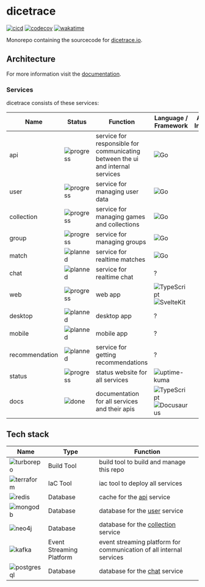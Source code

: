 # dicetrace

[![cicd](https://github.com/ngoldack/dicetrace/actions/workflows/cicd.yaml/badge.svg)](https://github.com/ngoldack/dicetrace/actions/workflows/cicd.yaml)
[![codecov](https://codecov.io/github/ngoldack/dicetrace/branch/main/graph/badge.svg?token=4IljTKeRUs)](https://codecov.io/github/ngoldack/dicetrace)
[![wakatime](https://wakatime.com/badge/github/ngoldack/dicetrace.svg)](https://wakatime.com/badge/github/ngoldack/dicetrace)

Monorepo containing the sourcecode for [dicetrace.io](https://dicetrace.io).

## Architecture

For more information visit the [documentation](https://docs.dicetrace.io/).

### Services

dicetrace consists of these services:

| Name           | Status                                                                                 | Function                                                                       | Language / Framework                                                                                                                                                                                                                        | Additional Information |
|----------------|----------------------------------------------------------------------------------------|--------------------------------------------------------------------------------|---------------------------------------------------------------------------------------------------------------------------------------------------------------------------------------------------------------------------------------------|------------------------|
| api            | ![progress](https://img.shields.io/badge/PROGRESS---?style=for-the-badge&color=yellow) | service for responsible for communicating between the ui and internal services | ![Go](https://img.shields.io/badge/go-00ADD8.svg?&style=for-the-badge&logo=go&logoColor=white)                                                                                                                                              |                        |
| user           | ![progress](https://img.shields.io/badge/PROGRESS---?style=for-the-badge&color=yellow) | service for managing user data                                                 | ![Go](https://img.shields.io/badge/go-00ADD8.svg?&style=for-the-badge&logo=go&logoColor=white)                                                                                                                                              |                        |
| collection     | ![progress](https://img.shields.io/badge/PROGRESS---?style=for-the-badge&color=yellow) | service for managing games and collections                                     | ![Go](https://img.shields.io/badge/go-00ADD8.svg?&style=for-the-badge&logo=go&logoColor=white)                                                                                                                                              |                        |
| group          | ![progress](https://img.shields.io/badge/PROGRESS---?style=for-the-badge&color=yellow) | service for managing groups                                                    | ![Go](https://img.shields.io/badge/go-00ADD8.svg?&style=for-the-badge&logo=go&logoColor=white)                                                                                                                                              |                        |
| match          | ![planned](https://img.shields.io/badge/PLANNED---?style=for-the-badge&color=red)      | service for realtime matches                                                   | ![Go](https://img.shields.io/badge/go-00ADD8.svg?&style=for-the-badge&logo=go&logoColor=white)                                                                                                                                              |                        |
| chat           | ![planned](https://img.shields.io/badge/PLANNED---?style=for-the-badge&color=red)      | service for realtime chat                                                      | ?                                                                                                                                                                                                                                           |                        |
| web            | ![progress](https://img.shields.io/badge/PROGRESS---?style=for-the-badge&color=yellow) | web app                                                                        | ![TypeScript](https://img.shields.io/badge/typescript-3178C6.svg?&style=for-the-badge&logo=typescript&logoColor=white)<br/>![SvelteKit](https://img.shields.io/badge/sveltekit-FF3E00.svg?&style=for-the-badge&logo=svelte&logoColor=white) |                        |
| desktop        | ![planned](https://img.shields.io/badge/PLANNED---?style=for-the-badge&color=red)      | desktop app                                                                    | ?                                                                                                                                                                                                                                           |
| mobile         | ![planned](https://img.shields.io/badge/PLANNED---?style=for-the-badge&color=red)      | mobile app                                                                     | ?                                                                                                                                                                                                                                           |                        |
| recommendation | ![planned](https://img.shields.io/badge/PLANNED---?style=for-the-badge&color=red)      | service for getting recommendations                                            | ?                                                                                                                                                                                                                                           |                        |
| status         | ![progress](https://img.shields.io/badge/PROGRESS---?style=for-the-badge&color=yellow) | status website for all services                                                | ![uptime-kuma](https://img.shields.io/badge/uptime_kuma-5cdd8b.svg?&style=for-the-badge&logo=uptimekuma&logoColor=white)                                                                                                                    |                        |
| docs           | ![done](https://img.shields.io/badge/DONE---?style=for-the-badge&color=green)          | documentation for all services and their apis                                  | ![TypeScript](https://img.shields.io/badge/typescript-3178C6.svg?&style=for-the-badge&logo=typescript&logoColor=white)<br/>![Docusaurus](https://img.shields.io/badge/Docusaurus-3ecc5f.svg?&style=for-the-badge)                           |                        |
                                                                                                
## Tech stack

| Name                                                                                                                | Type                     | Function                                                            |
|---------------------------------------------------------------------------------------------------------------------|--------------------------|---------------------------------------------------------------------|
| ![turborepo](https://img.shields.io/badge/turborepo-ef4444.svg?&style=for-the-badge&logo=turborepo&logoColor=white) | Build Tool               | build tool to build and manage this repo                            |
| ![terraform](https://img.shields.io/badge/terraform-7b42bc.svg?&style=for-the-badge&logo=terraform&logoColor=white) | IaC Tool                 | iac tool to deploy all services                                     |
| ![redis](https://img.shields.io/badge/redis-%23DD0031.svg?&style=for-the-badge&logo=redis&logoColor=white)          | Database                 | cache for the [api](#architecture#services) service                 |
| ![mongodb](https://img.shields.io/badge/MongoDB-4EA94B?style=for-the-badge&logo=mongodb&logoColor=white)            | Database                 | database for the [user]() service                                   |
| ![neo4j](https://img.shields.io/badge/Neo4j-018bff?style=for-the-badge&logo=neo4j&logoColor=white)                  | Database                 | database for the [collection]() service                             |
| ![kafka](https://img.shields.io/badge/Kafka-231F20?style=for-the-badge&logo=apachekafka&logoColor=white)            | Event Streaming Platform | event streaming platform for communication of all internal services |
| ![postgresql](https://img.shields.io/badge/postgresql-4169E1?style=for-the-badge&logo=postgresql&logoColor=white)   | Database                 | database for the [chat]() service                                   |
